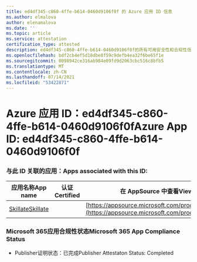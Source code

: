 ```yaml
---
title: ed4df345-c860-4ffe-b614-0460d9106f0f 的 Azure 应用 ID 信息
ms.author: elmalova
author: elenamalova
ms.date: ''
ms.topic: article
ms.service: attestation
certification_type: attested
description: ed4df345-c860-4ffe-b614-0460d9106f0f的所有可用安全性和合规性信息。
ms.openlocfilehash: bdf2cb4ef5d18dbe8f59c9defb4ea32f6be65f1e
ms.sourcegitcommit: 0098942ce316ab984e09fd9d2063cbc516c8bfb5
ms.translationtype: MT
ms.contentlocale: zh-CN
ms.lasthandoff: 07/14/2021
ms.locfileid: "53422871"
---
```

# <a name="azure-app-id-ed4df345-c860-4ffe-b614-0460d9106f0f"></a><span data-ttu-id="9c107-103">Azure 应用 ID：ed4df345-c860-4ffe-b614-0460d9106f0f</span><span class="sxs-lookup"><span data-stu-id="9c107-103">Azure App ID: ed4df345-c860-4ffe-b614-0460d9106f0f</span></span>


### <a name="apps-associated-with-this-id"></a><span data-ttu-id="9c107-104">与此 ID 关联的应用：</span><span class="sxs-lookup"><span data-stu-id="9c107-104">Apps associated with this ID:</span></span>
| <span data-ttu-id="9c107-105">**应用名称**</span><span class="sxs-lookup"><span data-stu-id="9c107-105">**App name**</span></span> | <span data-ttu-id="9c107-106">**认证**</span><span class="sxs-lookup"><span data-stu-id="9c107-106">**Certified**</span></span> | <span data-ttu-id="9c107-107">**在 AppSource 中查看**</span><span class="sxs-lookup"><span data-stu-id="9c107-107">**View in AppSource**</span></span> |
|-|-|-|
| [<span data-ttu-id="9c107-108">Skillate</span><span class="sxs-lookup"><span data-stu-id="9c107-108">Skillate</span></span>](https://docs.microsoft.com/en-us/microsoft-365-app-certification/forward/WA200002490) |  | [https://appsource.microsoft.com/product/office/WA200002490](https://appsource.microsoft.com/product/office/WA200002490) |

### <a name="microsoft-365-app-compliance-status"></a><span data-ttu-id="9c107-109">Microsoft 365应用合规性状态</span><span class="sxs-lookup"><span data-stu-id="9c107-109">Microsoft 365 App Compliance Status</span></span>
- <span data-ttu-id="9c107-110">Publisher证明状态：已完成</span><span class="sxs-lookup"><span data-stu-id="9c107-110">Publisher Attestaton Status: Completed</span></span>
